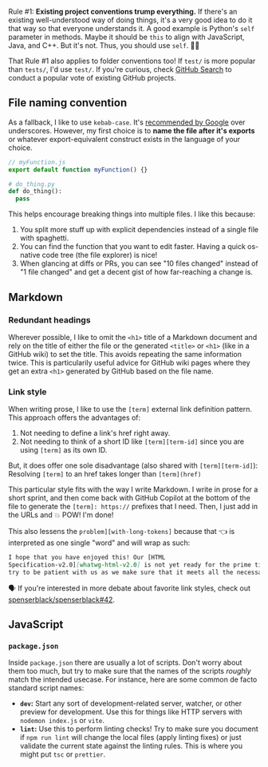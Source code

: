 Rule #1: **Existing project conventions trump everything.** If there's an
existing well-understood way of doing things, it's a very good idea to do it
that way so that everyone understands it. A good example is Python's `self`
parameter in methods. Maybe it should be `this` to align with JavaScript, Java,
and C++. But it's not. Thus, you should use `self`. 🤷‍♂️

That Rule #1 also applies to folder conventions too! If `test/` is more popular
than `tests/`, I'd use `test/`. If you're curious, check [GitHub Search] to
conduct a popular vote of existing GitHub projects.

## File naming convention

As a fallback, I like to use `kebab-case`. It's [recommended by Google] over
underscores. However, my first choice is to **name the file after it's exports**
or whatever export-equivalent construct exists in the language of your choice.

```js
// myFunction.js
export default function myFunction() {}
```

```py
# do_thing.py
def do_thing():
  pass
```

This helps encourage breaking things into multiple files. I like this because:

1. You split more stuff up with explicit dependencies instead of a single file
   with spaghetti.
2. You can find the function that you want to edit faster. Having a quick
   os-native code tree (the file explorer) is nice!
3. When glancing at diffs or PRs, you can see "10 files changed" instead of "1
   file changed" and get a decent gist of how far-reaching a change is.

## Markdown

### Redundant headings

Wherever possible, I like to omit the `<h1>` title of a Markdown document and
rely on the title of either the file or the generated `<title>` or `<h1>` (like
in a GitHub wiki) to set the title. This avoids repeating the same information
twice. This is particularily useful advice for GitHub wiki pages where they get
an extra `<h1>` generated by GitHub based on the file name.

### Link style

When writing prose, I like to use the `[term]` external link definition pattern.
This approach offers the advantages of:

1. Not needing to define a link's href right away.
2. Not needing to think of a short ID like `[term][term-id]` since you are using
   `[term]` as its own ID.

But, it does offer one sole disadvantage (also shared with `[term][term-id]`):
Resolving `[term]` to an href takes longer than `[term](href)`

This particular style fits with the way I write Markdown. I write in prose for a
short sprint, and then come back with GitHub Copilot at the bottom of the file
to generate the `[term]: https://` prefixes that I need. Then, I just add in the
URLs and 💥 POW! I'm done!

This also lessens the `problem][with-long-tokens]` because that 👈 is
interpreted as one single "word" and will wrap as such:

```md
I hope that you have enjoyed this! Our [HTML
Specification-v2.0][whatwg-html-v2.0] is not yet ready for the prime time, so
try to be patient with us as we make sure that it meets all the necessary
```

🗣️ If you're interested in more debate about favorite link styles, check out
[spenserblack/spenserblack#42].

## JavaScript

### `package.json`

Inside `package.json` there are usually a lot of scripts. Don't worry about them
too much, but try to make sure that the names of the scripts _roughly_ match the
intended usecase. For instance, here are some common de facto standard script
names:

- **`dev`:** Start any sort of development-related server, watcher, or other
  preview for development. Use this for things like HTTP servers with
  `nodemon index.js` or `vite`.
- **`lint`:** Use this to perform linting checks! Try to make sure you document
  if `npm run lint` will change the local files (apply linting fixes) or just
  validate the current state against the linting rules. This is where you might
  put `tsc` or `prettier`.

<!-- prettier-ignore-start -->
[GitHub Search]: https://github.com/search
[spenserblack/spenserblack#42]: https://github.com/spenserblack/spenserblack/discussions/42
[recommended by Google]: https://developers.google.com/search/docs/crawling-indexing/url-structure#:~:text=Consider%20using%20hyphens%20to%20separate%20words%20in%20your%20URLs%2C%20as%20it%20helps%20users%20and%20search%20engines%20identify%20concepts%20in%20the%20URL%20more%20easily.%20We%20recommend%20that%20you%20use%20hyphens%20(%2D)%20instead%20of%20underscores%20(_)%20in%20your%20URLs.
<!-- prettier-ignore-end -->
